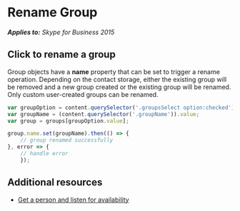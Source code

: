 
# Rename Group


 _**Applies to:** Skype for Business 2015_

## Click to rename a group

Group objects have a **name** property that can be set to trigger a rename operation.  Depending on the contact storage, either the existing group will be removed and a new group created or the existing group will be renamed.  Only custom user-created groups can be renamed.

```js
var groupOption = content.querySelector('.groupsSelect option:checked');
var groupName = (content.querySelector('.groupName')).value;
var group = groups[groupOption.value];

group.name.set(groupName).then(() => {
    // group renamed successfully
}, error => {
    // handle error
    });
```

## Additional resources

- <a href="https://msdnstage.redmond.corp.microsoft.com/skype/websdk/docs/ListenForAvailability?branch=ajkher/project-shakespeare" target="">Get a person and listen for availability</a>


